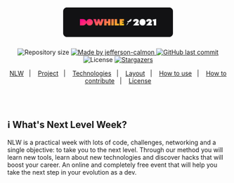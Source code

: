 <h1 align="center">
    <img alt="NLW Heat" title="NLW Heat" src=".github/logo.png" width="250px" />
</h1>
<!-- <h4 align="center">NLW Heat </h4> -->
<p align="center">  
  <img alt="Repository size" src="https://img.shields.io/github/repo-size/jefferson-calmon/nlw-heat-impulse?color=fe3a6d">
    
  <a href="https://www.linkedin.com/in/jeffersoncalmon/">
    <img alt="Made by jefferson-calmon" src="https://img.shields.io/badge/made%20by-Jefferson Calmon-%23fe3a6d">
  </a>
  
  <a href="https://github.com/jefferson-calmon/nlw-heat-impulse/commits/master">
    <img alt="GitHub last commit" src="https://img.shields.io/github/last-commit/jefferson-calmon/nlw-heat-impulse?color=fe3a6d">
  </a>

  <img alt="License" src="https://img.shields.io/badge/license-MIT-brightgreen?color=fe3a6d">

   <a href="https://github.com/jefferson-calmon/nlw-heat-impulse/stargazers">
    <img alt="Stargazers" src="https://img.shields.io/github/stars/jefferson-calmon/nlw-heat-impulse?style=social&color=fe3a6d">
  </a>
</p>

<p align="center">
  <a href="#-nlw">NLW</a>&nbsp;&nbsp;&nbsp;|&nbsp;&nbsp;&nbsp;
  <a href="#-project">Project</a>&nbsp;&nbsp;&nbsp;|&nbsp;&nbsp;&nbsp;
  <a href="#rocket-Technologies">Technologies</a>&nbsp;&nbsp;&nbsp;|&nbsp;&nbsp;&nbsp;
  <a href="#-layout">Layout</a>&nbsp;&nbsp;&nbsp;|&nbsp;&nbsp;&nbsp;
  <a href="#-how-to-use">How to use</a>&nbsp;&nbsp;&nbsp;|&nbsp;&nbsp;&nbsp;
  <a href="#-how-to-contribute">How to contribute</a>&nbsp;&nbsp;&nbsp;|&nbsp;&nbsp;&nbsp;
  <a href="#memo-license">License</a>
</p>

<br /><br />

## :information_source: What's Next Level Week?
NLW is a practical week with lots of code, challenges, networking and a single objective: to take you to the next level.
Through our method you will learn new tools, learn about new technologies and discover hacks that will boost your career.
An online and completely free event that will help you take the next step in your evolution as a dev.
